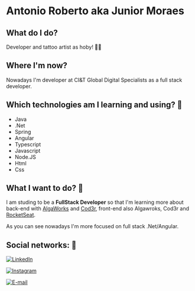 
# Antonio Roberto aka Junior Moraes  
 
## What do I do? 
Developer and tattoo artist as hoby! 🤟🏻

## Where I'm now?
Nowadays I'm developer at CI&T Global Digital Specialists as a full stack developer.

## Which technologies am I learning and using? :construction_worker:
- Java 
- .Net
- Spring
- Angular
- Typescript
- Javascript
- Node.JS
- Html
- Css

## What I want to do? 🚀
I am studing to be a **FullStack Developer** so that I'm learning more about back-end with [AlgaWorks](https://www.algaworks.com/ "Algaworks") and [Cod3r](https://www.cod3r.com.br/ "Cod3r"), front-end also Algawroks, Cod3r and [RocketSeat](https://rocketseat.com.br/ "RocketSeat").

As you can see nowadays I'm more focused on full stack .Net/Angular.


## Social networks: :busts_in_silhouette:

<a href="https://www.linkedin.com/in/moraes-junior/" target="_blank"><img src="https://img.shields.io/badge/LinkedIn-%230077B5.svg?&style=flat-square&logo=linkedin&logoColor=white" alt="LinkedIn"></a>

<a href="https://www.instagram.com/juniormoraes/" target="_blank"><img src="https://img.shields.io/badge/Instagram-%23E4405F.svg?&style=flat-square&logo=instagram&logoColor=white" alt="Instagram"></a>

<a href="mailto:contatomoraesjr@gmail.com" target="_black"><img src="https://img.shields.io/badge/-How%20to%20reach%20me-green" alt="E-mail" >
</a>
